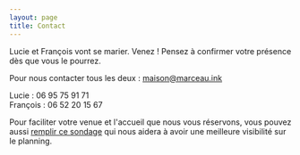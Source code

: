 ```yaml
---
layout: page
title: Contact
---
```


Lucie et François vont se marier. Venez !
Pensez à confirmer votre présence dès que vous le pourrez.


Pour nous contacter tous les deux : [maison@marceau.ink](mailto:maison@marceau.ink)

Lucie : 06 95 75 91 71  
François : 06 52 20 15 67

Pour faciliter votre venue et l'accueil que nous vous réservons, vous pouvez aussi [remplir ce sondage](https://forms.gle/WHTeDyvUgwcKVY9x8) qui nous aidera à avoir une meilleure visibilité sur le planning.
